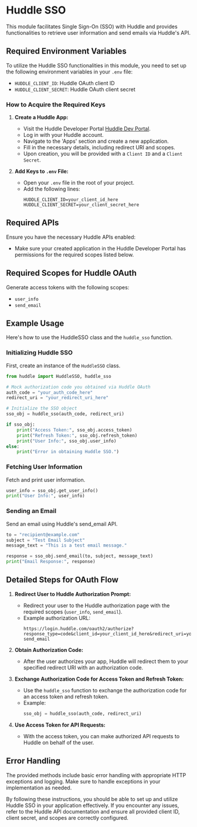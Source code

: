 # Huddle SSO

This module facilitates Single Sign-On (SSO) with Huddle and provides functionalities to retrieve user information and send emails via Huddle's API.

## Required Environment Variables

To utilize the Huddle SSO functionalities in this module, you need to set up the following environment variables in your `.env` file:

- `HUDDLE_CLIENT_ID`: Huddle OAuth client ID
- `HUDDLE_CLIENT_SECRET`: Huddle OAuth client secret

### How to Acquire the Required Keys

1. **Create a Huddle App:**
   - Visit the Huddle Developer Portal [Huddle Dev Portal](https://www.huddle.com/developers/).
   - Log in with your Huddle account.
   - Navigate to the 'Apps' section and create a new application.
   - Fill in the necessary details, including redirect URI and scopes.
   - Upon creation, you will be provided with a `Client ID` and a `Client Secret`.

2. **Add Keys to `.env` File:**
   - Open your `.env` file in the root of your project.
   - Add the following lines:
     ```
     HUDDLE_CLIENT_ID=your_client_id_here
     HUDDLE_CLIENT_SECRET=your_client_secret_here
     ```

## Required APIs

Ensure you have the necessary Huddle APIs enabled:

- Make sure your created application in the Huddle Developer Portal has permissions for the required scopes listed below.

## Required Scopes for Huddle OAuth

Generate access tokens with the following scopes:

- `user_info`
- `send_email`

## Example Usage

Here's how to use the HuddleSSO class and the `huddle_sso` function.

### Initializing Huddle SSO

First, create an instance of the `HuddleSSO` class.

```python
from huddle import HuddleSSO, huddle_sso

# Mock authorization code you obtained via Huddle OAuth
auth_code = "your_auth_code_here"
redirect_uri = "your_redirect_uri_here"

# Initialize the SSO object
sso_obj = huddle_sso(auth_code, redirect_uri)

if sso_obj:
    print("Access Token:", sso_obj.access_token)
    print("Refresh Token:", sso_obj.refresh_token)
    print("User Info:", sso_obj.user_info)
else:
    print("Error in obtaining Huddle SSO.")
```

### Fetching User Information

Fetch and print user information.

```python
user_info = sso_obj.get_user_info()
print("User Info:", user_info)
```

### Sending an Email

Send an email using Huddle's send_email API.

```python
to = "recipient@example.com"
subject = "Test Email Subject"
message_text = "This is a test email message."

response = sso_obj.send_email(to, subject, message_text)
print("Email Response:", response)
```

## Detailed Steps for OAuth Flow

1. **Redirect User to Huddle Authorization Prompt:**
   - Redirect your user to the Huddle authorization page with the required scopes (`user_info`, `send_email`).
   - Example authorization URL:
     ```
     https://login.huddle.com/oauth2/authorize?response_type=code&client_id=your_client_id_here&redirect_uri=your_redirect_uri_here&scope=user_info send_email
     ```

2. **Obtain Authorization Code:**
   - After the user authorizes your app, Huddle will redirect them to your specified redirect URI with an authorization code.

3. **Exchange Authorization Code for Access Token and Refresh Token:**
   - Use the `huddle_sso` function to exchange the authorization code for an access token and refresh token.
   - Example:
     ```python
     sso_obj = huddle_sso(auth_code, redirect_uri)
     ```

4. **Use Access Token for API Requests:**
   - With the access token, you can make authorized API requests to Huddle on behalf of the user.

## Error Handling

The provided methods include basic error handling with appropriate HTTP exceptions and logging. Make sure to handle exceptions in your implementation as needed.

By following these instructions, you should be able to set up and utilize Huddle SSO in your application effectively. If you encounter any issues, refer to the Huddle API documentation and ensure all provided client ID, client secret, and scopes are correctly configured.